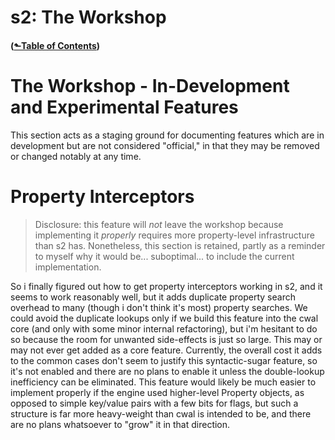 # s2: The Workshop
#### ([&#x2b11;Table of Contents](./))
# The Workshop - In-Development and Experimental Features

This section acts as a staging ground for documenting features which
are in development but are not considered "official," in that they may
be removed or changed notably at any time.

<a id="workshop-interceptors"></a>
# Property Interceptors

> Disclosure: this feature will *not* leave the workshop because
implementing it *properly* requires more property-level
infrastructure than s2 has. Nonetheless, this section is retained,
partly as a reminder to myself why it would be... suboptimal... to
include the current implementation.

So i finally figured out how to get property interceptors working in s2,
and it seems to work reasonably well, but it adds duplicate property
search overhead to many (though i don't think it's most) property
searches. We could avoid the duplicate lookups only if we build this
feature into the cwal core (and only with some minor internal
refactoring), but i'm hesitant to do so because the room for unwanted
side-effects is just so large. This may or may not ever get added as a
core feature. Currently, the overall cost it adds to the common cases
don't seem to justify this syntactic-sugar feature, so it's not enabled
and there are no plans to enable it unless the double-lookup
inefficiency can be eliminated. This feature would likely be much easier
to implement properly if the engine used higher-level Property objects,
as opposed to simple key/value pairs with a few bits for flags, but such
a structure is far more heavy-weight than cwal is intended to be, and
there are no plans whatsoever to "grow" it in that direction.
